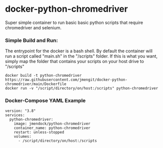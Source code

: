 # docker-python-chromedriver

Super simple container to run basic basic python scripts that require chromedriver and selenium.

### Simple Build and Run:
The entrypoint for the docker is a bash shell. By default the container will run a script called "main.sh" in the "/scripts" folder. If this is what you want, simply map the folder that contains your scripts on your host drive to "/scripts"
```
docker build -t python-chromedriver https://raw.githubusercontent.com/jmengit/docker-python-chromedriver/main/Dockerfile
docker run -v "/script/directory/on/host:/scripts" python-chromedriver
```

### Docker-Compose YAML Example
```
version: "3.8"
services:
  python-chromedriver:
    image: jmendock/python-chromedriver
    container_name: python-chromedriver
    restart: unless-stopped
    volumes:
      - /script/directory/on/host:/scripts
```      
